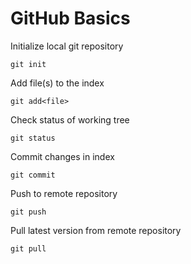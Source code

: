 # GitHub Basics

Initialize local git repository
```
git init
```

Add file(s) to the index
```
git add<file>
```

Check status of working tree
```
git status
```

Commit changes in index
```
git commit
```

Push to remote repository
```
git push
```

Pull latest version from remote repository
```
git pull
```



